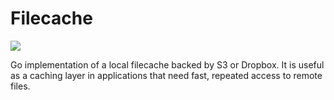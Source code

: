 Filecache
=========

[![](https://travis-ci.org/Nitro/filecache.svg?branch=master)](https://travis-ci.org/Nitro/filecache)

Go implementation of a local filecache backed by S3 or Dropbox. It is useful as
a caching layer in applications that need fast, repeated access to remote
files.
